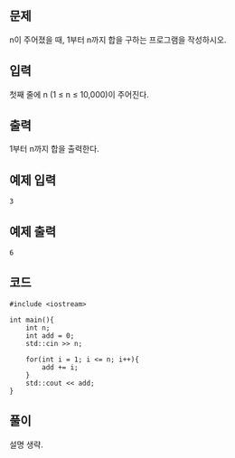 ## 문제 
n이 주어졌을 때, 1부터 n까지 합을 구하는 프로그램을 작성하시오.


## 입력
첫째 줄에 n (1 ≤ n ≤ 10,000)이 주어진다.


## 출력
1부터 n까지 합을 출력한다.


## 예제 입력 
```
3
```

## 예제 출력  
```
6
```
## 코드
```
#include <iostream>

int main(){
    int n;
    int add = 0;
    std::cin >> n;

    for(int i = 1; i <= n; i++){
        add += i;
    }
    std::cout << add;
}
```
## 풀이
설명 생략.
